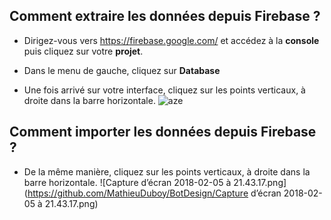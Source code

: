 ## Comment extraire les données depuis Firebase ?

- Dirigez-vous vers https://firebase.google.com/ et accédez à la **console** puis cliquez sur votre **projet**.

- Dans le menu de gauche, cliquez sur **Database**
- Une fois arrivé sur votre interface, cliquez sur les points verticaux, à droite dans la barre horizontale.
![aze](https://github.com/MathieuDuboy/BotDesign/Capture-d%E2%80%99e%CC%81cran-2018-02-05-a%CC%80-21.42.01.png)

## Comment importer les données depuis Firebase ?
- De la même manière, cliquez sur les points verticaux, à droite dans la barre horizontale.
![Capture d’écran 2018-02-05 à 21.43.17.png](https://github.com/MathieuDuboy/BotDesign/Capture d’écran 2018-02-05 à 21.43.17.png)

